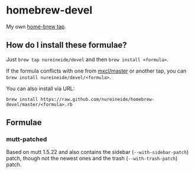 # homebrew-devel

My own [home-brew tap](https://github.com/mxcl/homebrew/wiki/brew-tap).

## How do I install these formulae?

Just `brew tap nureineide/devel` and then `brew install <formula>`.

If the formula conflicts with one from [mxcl/master](https://github.com/mxcl/homebrew) or another tap, you can `brew install nureineide/devel/<formula>`.

You can also install via URL:

`brew install https://raw.github.com/nureineide/homebrew-devel/master/<formula>.rb`

## Formulae

### mutt-patched

Based on mutt 1.5.22 and also contains the sidebar (`--with-sidebar-patch`) patch, though not the newest ones and the trash (`--with-trash-patch`)  patch.
